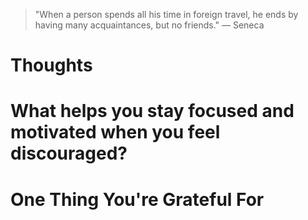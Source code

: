
> \"When a person spends all his time in foreign travel, he ends by having many acquaintances, but no friends.\" — Seneca

# Thoughts

# What helps you stay focused and motivated when you feel discouraged?

# One Thing You're Grateful For

